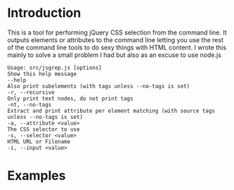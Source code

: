# Introduction

This is a tool for performing jQuery CSS selection from the command line. It outputs elements or attributes to the command line letting you use the rest of the command line tools to do sexy things with HTML content. I wrote this mainly to solve a small problem I had but also as an excuse to use node.js


	Usage: src/jsgrep.js [options]
	Show this help message
	--help
	Also print subelements (with tags unless --no-tags is set)
	-r, --recursive
	Only print text nodes, do not print tags
	-nt, --no-tags
	Extract and print attribute per element matching (with source tags unless --no-tags is set)
	-a, --attribute <value>
	The CSS selector to use 
	-s, --selector <value>
	HTML URL or Filename
	-i, --input <value>

# Examples

